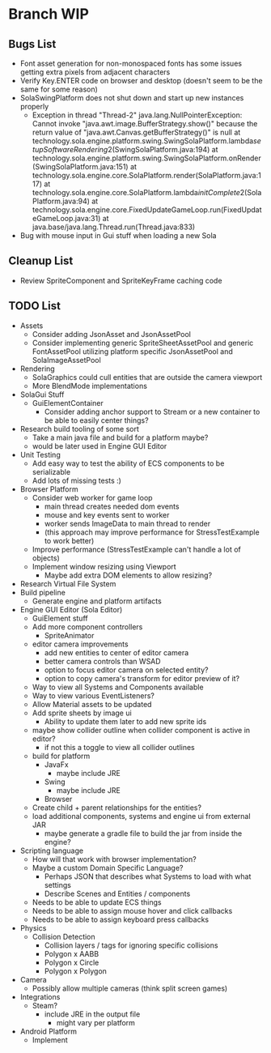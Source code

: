 # Branch WIP



## Bugs List
* Font asset generation for non-monospaced fonts has some issues getting extra pixels from adjacent characters
* Verify Key.ENTER code on browser and desktop (doesn't seem to be the same for some reason)
* SolaSwingPlatform does not shut down and start up new instances properly
  * Exception in thread "Thread-2" java.lang.NullPointerException: Cannot invoke "java.awt.image.BufferStrategy.show()" because the return value of "java.awt.Canvas.getBufferStrategy()" is null
    at technology.sola.engine.platform.swing.SwingSolaPlatform.lambda$setupSoftwareRendering$2(SwingSolaPlatform.java:194)
    at technology.sola.engine.platform.swing.SwingSolaPlatform.onRender(SwingSolaPlatform.java:151)
    at technology.sola.engine.core.SolaPlatform.render(SolaPlatform.java:117)
    at technology.sola.engine.core.SolaPlatform.lambda$initComplete$2(SolaPlatform.java:94)
    at technology.sola.engine.core.FixedUpdateGameLoop.run(FixedUpdateGameLoop.java:31)
    at java.base/java.lang.Thread.run(Thread.java:833)
* Bug with mouse input in Gui stuff when loading a new Sola


## Cleanup List
* Review SpriteComponent and SpriteKeyFrame caching code


## TODO List
* Assets
  * Consider adding JsonAsset and JsonAssetPool
  * Consider implementing generic SpriteSheetAssetPool and generic FontAssetPool utilizing platform specific JsonAssetPool and SolaImageAssetPool
* Rendering
  * SolaGraphics could cull entities that are outside the camera viewport
  * More BlendMode implementations
* SolaGui Stuff
  * GuiElementContainer
    * Consider adding anchor support to Stream or a new container to be able to easily center things?
* Research build tooling of some sort
  * Take a main java file and build for a platform maybe?
  * would be later used in Engine GUI Editor
* Unit Testing
  * Add easy way to test the ability of ECS components to be serializable
  * Add lots of missing tests :)
* Browser Platform
  * Consider web worker for game loop
    * main thread creates needed dom events
    * mouse and key events sent to worker
    * worker sends ImageData to main thread to render
    * (this approach may improve performance for StressTestExample to work better)
  * Improve performance (StressTestExample can't handle a lot of objects)
  * Implement window resizing using Viewport
    * Maybe add extra DOM elements to allow resizing?
* Research Virtual File System
* Build pipeline
  * Generate engine and platform artifacts
* Engine GUI Editor (Sola Editor)
  * GuiElement stuff
  * Add more component controllers
    * SpriteAnimator
  * editor camera improvements
    * add new entities to center of editor camera
    * better camera controls than WSAD
    * option to focus editor camera on selected entity?
    * option to copy camera's transform for editor preview of it?
  * Way to view all Systems and Components available
  * Way to view various EventListeners?
  * Allow Material assets to be updated
  * Add sprite sheets by image ui
    * Ability to update them later to add new sprite ids
  * maybe show collider outline when collider component is active in editor?
    * if not this a toggle to view all collider outlines
  * build for platform
    * JavaFx
      * maybe include JRE
    * Swing
      * maybe include JRE
    * Browser
  * Create child + parent relationships for the entities?
  * load additional components, systems and engine ui from external JAR
    * maybe generate a gradle file to build the jar from inside the engine?
* Scripting language
  * How will that work with browser implementation?
  * Maybe a custom Domain Specific Language?
    * Perhaps JSON that describes what Systems to load with what settings
    * Describe Scenes and Entities / components
  * Needs to be able to update ECS things
  * Needs to be able to assign mouse hover and click callbacks
  * Needs to be able to assign keyboard press callbacks
* Physics
  * Collision Detection
    * Collision layers / tags for ignoring specific collisions
    * Polygon x AABB
    * Polygon x Circle
    * Polygon x Polygon
* Camera
  * Possibly allow multiple cameras (think split screen games)
* Integrations
  * Steam?
    * include JRE in the output file
      * might vary per platform
* Android Platform
  * Implement
